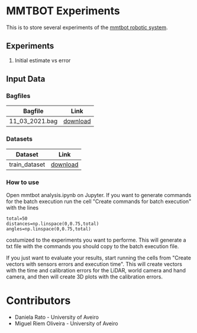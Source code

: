 # MMTBOT Experiments

This is to store several experiments of the [mmtbot robotic system](https://github.com/miguelriemoliveira/mmtbot).

## Experiments 

1. Initial estimate vs error

## Input Data

### Bagfiles

| Bagfile | Link |
| -------------- | :----------: |
11_03_2021.bag | [download](https://drive.google.com/file/d/1jkTlIhdSJ_TTkvIu6U-6j6kLHGSzQUo6/view?usp=sharing)

### Datasets

| Dataset | Link |
| -------------- | :----------: |
train_dataset | [download](https://drive.google.com/drive/folders/13PcP5iHk8gDlB-ghH2vwQ4iIt2crny0L?usp=sharing)

### How to use

Open mmtbot analysis.ipynb on Jupyter.
If you want to generate commands for the batch execution run the cell "Create commands for batch execution" with the lines 

```
total=50
distances=np.linspace(0,0.75,total)
angles=np.linspace(0,0.75,total)
```

costumized to the experiments you want to performe. This will generate a txt file with the commands you should copy to the batch execution file.

If you just want to evaluate your results, start running the cells from "Create vectors with sensors errors and execution time". This will create vectors with the time and calibration errors for the LiDAR, world camera and hand camera, and then will create 3D plots with the calibration errors. 

# Contributors

* Daniela Rato - University of Aveiro
* Miguel Riem Oliveira - University of Aveiro

